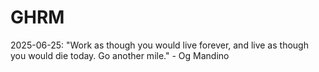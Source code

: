 # GHRM

2025-06-25: "Work as though you would live forever, and live as though you would die today. Go another mile." - Og Mandino